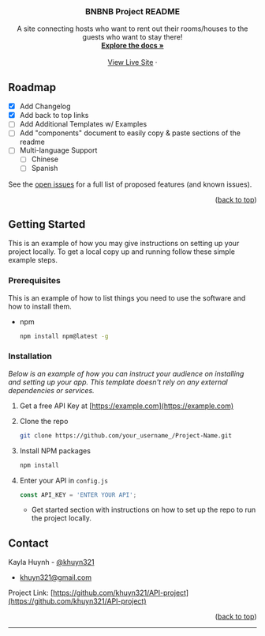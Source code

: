 <!-- PROJECT LOGO -->
<br />
<div align="center">
  <!-- <a href="https://github.com/othneildrew/Best-README-Template">
    <img src="images/logo.png" alt="Logo" width="80" height="80">
  </a> -->

  <h3 align="center">BNBNB Project README</h3>

  <p align="center">
    A site connecting hosts who want to rent out their rooms/houses to the guests who want to stay there!
    <br />
    <a href="https://github.com/khuyn321/API-project"><strong>Explore the docs »</strong></a>
    <br />
    <br />
    <a href="https://airbnb-proj.onrender.com/">View Live Site</a>
    ·
    <!-- <a href="https://github.com/othneildrew/Best-README-Template/issues">Report Bug</a>
    ·
    <a href="https://github.com/othneildrew/Best-README-Template/issues">Request Feature</a> -->
  </p>
</div>
<!--
## Description:

    Airbnb is a online marketplace that connects people who want to rent out their homes/rooms/living spaces to others who want to stay there short or long term as guests. You can select/view different spots, book one, and/or cancel your bookings (depending on certain qualifications).

## Built using:
    - React
    - Redux
    - CSS
    - HTML
    - JavaScript

## Usage

Use this space to show useful examples of how a project can be used. Additional screenshots, code examples and demos work well in this space. You may also link to more resources.

_For more examples, please refer to the [Documentation](https://example.com)_

<p align="right">(<a href="#readme-top">back to top</a>)</p>


(((  - Usage descriptions of features.
    - Images and/or GIFs of your own site showcasing and additional insight
      some functionality.
)))

<!-- ROADMAP -->
## Roadmap

- [x] Add Changelog
- [x] Add back to top links
- [ ] Add Additional Templates w/ Examples
- [ ] Add "components" document to easily copy & paste sections of the readme
- [ ] Multi-language Support
    - [ ] Chinese
    - [ ] Spanish

See the [open issues](https://github.com/othneildrew/Best-README-Template/issues) for a full list of proposed features (and known issues).

<p align="right">(<a href="#readme-top">back to top</a>)</p>

## Getting Started

This is an example of how you may give instructions on setting up your project locally.
To get a local copy up and running follow these simple example steps.

### Prerequisites

This is an example of how to list things you need to use the software and how to install them.
* npm
  ```sh
  npm install npm@latest -g
  ```

### Installation

_Below is an example of how you can instruct your audience on installing and setting up your app. This template doesn't rely on any external dependencies or services._

1. Get a free API Key at [https://example.com](https://example.com)
2. Clone the repo
   ```sh
   git clone https://github.com/your_username_/Project-Name.git
   ```
3. Install NPM packages
   ```sh
   npm install
   ```
4. Enter your API in `config.js`
   ```js
   const API_KEY = 'ENTER YOUR API';
   ```

    - Get started section with instructions on how to set up the repo to run the
    project locally.


<!-- CONTACT -->
## Contact

Kayla Huynh - [@khuyn321](https://github.com/khuyn321)
- khuyn321@gmail.com

Project Link: [https://github.com/khuyn321/API-project](https://github.com/khuyn321/API-project)

<p align="right">(<a href="#readme-top">back to top</a>)</p>

---------------------------------------------------------------------------
